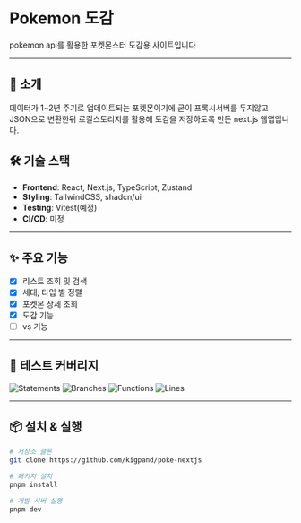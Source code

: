 # Pokemon 도감

pokemon api를 활용한 포켓몬스터 도감용 사이트입니다

---

## 📖 소개

데이터가 1~2년 주기로 업데이트되는 포켓몬이기에 굳이 프록시서버를 두지않고 JSON으로 변환한뒤
로컬스토리지를 활용해 도감을 저장하도록 만든 next.js 웹앱입니다.

## 🛠 기술 스택

- **Frontend**: React, Next.js, TypeScript, Zustand
- **Styling**: TailwindCSS, shadcn/ui
- **Testing**: Vitest(예정)
- **CI/CD**: 미정

---

## ✨ 주요 기능

- [x] 리스트 조회 및 검색
- [x] 세대, 타입 별 정렬
- [x] 포켓몬 상세 조회
- [x] 도감 기능
- [ ] vs 기능

---

## 🧪 테스트 커버리지

<!-- COVERAGE_START -->
![Statements](https://img.shields.io/badge/statements-72.4%25-yellow) ![Branches](https://img.shields.io/badge/branches-90.5%25-brightgreen) ![Functions](https://img.shields.io/badge/functions-49.2%25-orange) ![Lines](https://img.shields.io/badge/lines-72.4%25-yellow)
<!-- COVERAGE_END -->

---

## 📦 설치 & 실행

```bash
# 저장소 클론
git clone https://github.com/kigpand/poke-nextjs

# 패키지 설치
pnpm install

# 개발 서버 실행
pnpm dev
```

